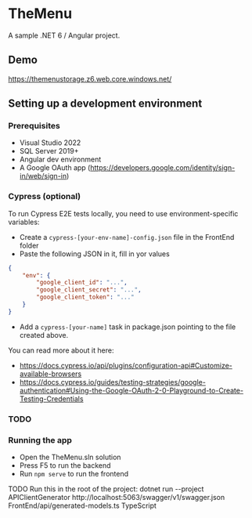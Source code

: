 # TheMenu

A sample .NET 6 / Angular project.


## Demo

https://themenustorage.z6.web.core.windows.net/

## Setting up a development environment

### Prerequisites

- Visual Studio 2022
- SQL Server 2019+
- Angular dev environment
- A Google OAuth app (https://developers.google.com/identity/sign-in/web/sign-in)

### Cypress (optional) 

To run Cypress E2E tests locally, you need to use environment-specific variables:
-  Create a `cypress-[your-env-name]-config.json` file in the FrontEnd folder
- Paste the following JSON in 
it, fill in yor values

```json
{
    "env": {
        "google_client_id": "...",
        "google_client_secret": "...",
        "google_client_token": "..."
    }
}
```

- Add a `cypress-[your-name]` task in package.json pointing to the file created above.

You can read more about it here:
- https://docs.cypress.io/api/plugins/configuration-api#Customize-available-browsers
- https://docs.cypress.io/guides/testing-strategies/google-authentication#Using-the-Google-OAuth-2-0-Playground-to-Create-Testing-Credentials

### TODO

### Running the app

- Open the TheMenu.sln solution
- Press F5 to run the backend
- Run `npm serve` to run the frontend


TODO
 Run this in the root of the project:
 dotnet run --project APIClientGenerator http://localhost:5063/swagger/v1/swagger.json FrontEnd/api/generated-models.ts TypeScript

